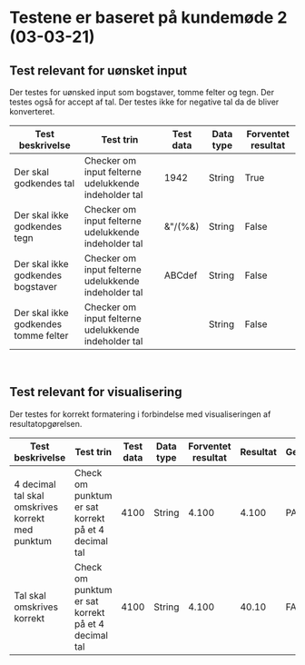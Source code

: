 # Testene er baseret på kundemøde 2 (03-03-21)

## Test relevant for uønsket input

Der testes for uønsked input som bogstaver, tomme felter og tegn. Der testes også for accept af tal. Der testes ikke for negative tal da de bliver konverteret.

| Test beskrivelse                     | Test trin                                            | Test data | Data type | Forventet resultat |
| ------------------------------------ | ---------------------------------------------------- | --------- | --------- | ------------------ |
| Der skal godkendes tal               | Checker om input felterne udelukkende indeholder tal | 1942      | String    | True               |
| Der skal ikke godkendes tegn         | Checker om input felterne udelukkende indeholder tal | &"/(%&)   | String    | False              |
| Der skal ikke godkendes bogstaver    | Checker om input felterne udelukkende indeholder tal | ABCdef    | String    | False              |
| Der skal ikke godkendes tomme felter | Checker om input felterne udelukkende indeholder tal |           | String    | False              |

<br>

## Test relevant for visualisering

Der testes for korrekt formatering i forbindelse med visualiseringen af resultatopgørelsen.

| Test beskrivelse                                 | Test trin                                           | Test data | Data type | Forventet resultat | Resultat | Gennemført |
| ------------------------------------------------ | --------------------------------------------------- | --------- | --------- | ------------------ | -------- | ---------- |
| 4 decimal tal skal omskrives korrekt med punktum | Check om punktum er sat korrekt på et 4 decimal tal | 4100      | String    | 4.100              | 4.100    | PASS       |
| Tal skal omskrives korrekt                       | Check om punktum er sat korrekt på et 4 decimal tal | 4100      | String    | 4.100              | 40.10    | FAIL       |
